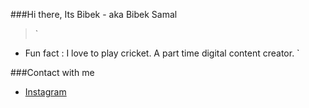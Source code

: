 ###Hi there, Its Bibek - aka Bibek Samal



> `

 - Fun fact : I love to play cricket. A part time digital content creator.
`

###Contact with me 

  - [Instagram](https://www.instagram.com/the_quasi_guy/)
